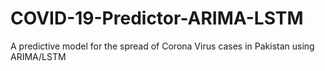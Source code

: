# COVID-19-Predictor-ARIMA-LSTM
A predictive model for the spread of Corona Virus cases in Pakistan using ARIMA/LSTM
